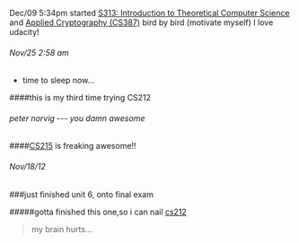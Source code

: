 Dec/09 5:34pm
started [S313: Introduction to Theoretical Computer Science](http://udacity.com/cs313) and [Applied Cryptography (CS387)](http://www.udacity.com/overview/Course/cs387/CourseRev/apr2012)
bird by bird (motivate myself)
I love udacity!

###### Nov/25 2:58 am 
* time to sleep now...

####this is my third time trying CS212
###### peter norvig --- you damn awesome 





####[CS215](http://www.udacity.com/view#Course/cs215/CourseRev/1/Unit/517003/Nugget/380002) is freaking awesome!!

###### Nov/18/12

###just finished unit 6, onto final exam

#####gotta finished this one,so i can nail [cs212](http://udacity.com/cs212)

> my brain hurts... 

